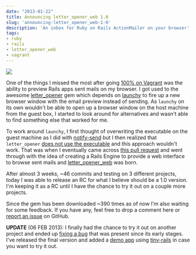 ```yaml
---
date: "2013-01-22"
title: Announcing letter_opener_web 1.0
slug: 'announcing-letter_opener_web-1-0'
description: 'An inbox for Ruby on Rails ActionMailer on your browser'
tags:
- ruby
- rails
- letter_opener_web
- vagrant
---
```


<a href="/images/posts/letter_opener_web-ui.png"><img src="/images/posts/letter_opener_web-ui.png#c"></a>

One of the things I missed the most after going [100% on Vagrant](/blog/2013-01-17-100-percent-on-vagrant)
was the ability to preview Rails apps sent mails on my browser. I got used to the
awesome [letter_opener](https://github.com/ryanb/letter_opener) gem which depends
on [launchy](https://github.com/copiousfreetime/launchy) to fire up a new browser
window with the email preview instead of sending. As `launchy` on its own wouldn't
be able to open up a browser window on the host machine from the guest box, I started
to look around for alternatives and wasn't able to find something else that worked
for me.

To work around `launchy`, I first thought of overwriting the executable on the guest
machine as I did with [notify-send](https://github.com/fgrehm/vagrant-notify)
but I then realized that `letter_opener`
[does not use the executable](https://github.com/ryanb/letter_opener/blob/master/lib/letter_opener/delivery_method.rb#L15)
and this approach wouldn't work. That was when I eventually came across
[this pull request](https://github.com/ryanb/letter_opener/pull/12) and went through
with the idea of creating a Rails Engine to provide a web interface to browse
sent mails and [letter_opener_web](https://github.com/fgrehm/letter_opener_web)
was born.

After almost 3 weeks, ~46 commits and testing on 3 different projects, today I was
able to release an RC for what I believe should be a 1.0 version. I'm keeping it
as a RC until I have the chance to try it out on a couple more projects.

Since the gem has been downloaded ~390 times as of now I'm also waiting for some
feedback. If you have any, feel free to drop a comment here or [report an issue](
https://github.com/fgrehm/letter_opener_web/issues) on GitHub.

**UPDATE** (06 FEB 2013): I finally had the chance to try it out on another project
and ended up [fixing a bug](https://github.com/fgrehm/letter_opener_web/commit/e51b3c4ea9b6880ae24b3f7df1ca91ba38830f20)
that was present since its early stages. I've released the final version and added
a [demo app](https://github.com/fgrehm/letter_opener_web#try-it-out) using
[tiny-rails](https://github.com/fgrehm/tiny-rails) in case you want to try it out.
